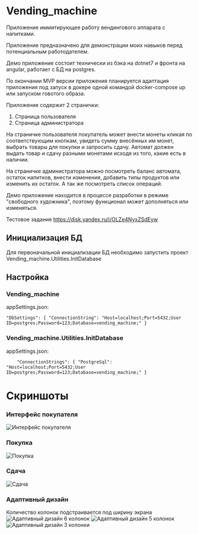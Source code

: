 # Vending_machine

Приложение иммитирующее работу вендингового аппарата с напитками.

Приложение предназначено для демонстрации моих навыков перед потенциальным работодателем.

Демо приложение состоит технически из бэка на dotnet7 и фронта на angular, работает с БД на postgres.

По окончании MVP версии приложения планируется адаптация приложения под запуск в докере
одной командой docker-compose up или запуском говотого образа.

Приложение содержит 2 странички:
1. Страница пользователя
2. Страница администратора

На страничке пользователя покупатель может внести монеты кликая по соответствующим кнопкам, 
увидеть сумму внесённых им монет, выбрать товары для покупки и запросить сдачу. 
Автомат должен выдать товар и сдачу разными монетами исходя из того, какие есть в наличии.

На страничке администратора можно посмотреть баланс автомата,
остаток напитков, внести изменения, добавить типы продуктов или изменить их остаток.
А так же посмотреть список операций.

Демо приложение находится в процессе разработки в режиме "свободного художника",
поэтому функционал может дополняться или изменяться.

Тестовое задание
https://disk.yandex.ru/i/OLZe4NyxZSdEyw

## Инициализация БД
Для первоначальной инициализации БД необходимо запустить проект Vending_machine.Utilities.InitDatabase

## Настройка
### Vending_machine

appSettings.json:

`"DbSettings": {
"ConnectionString": "Host=localhost;Port=5432;User ID=postgres;Password=123;Database=vending_machine;"
}`

### Vending_machine.Utilities.InitDatabase

appSettings.json:

`    "ConnectionStrings": {
"PostgreSql": "Host=localhost;Port=5432;User ID=postgres;Password=123;Database=vending_machine;"
}`

# Скриншоты
### Интерфейс покупателя
![Интерфейс покупателя](readme_res/Screenshot_1.jpg)
### Покупка
![Покупка](readme_res/Screenshot_2.jpg)
### Сдача
![Сдача](readme_res/Screenshot_3.jpg)
### Адаптивный дизайн

Количество колонок подстраивается под ширину экрана
![Адаптивный дизайн 6 колонок](readme_res/Screenshot_4.jpg)
![Адаптивный дизайн 5 колонок](readme_res/Screenshot_5.jpg)
![Адаптивный дизайн 3 колонки](readme_res/Screenshot_6.jpg)
